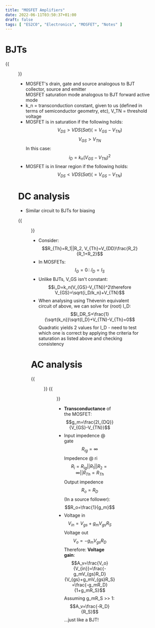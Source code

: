 ```yaml
---
title: "MOSFET Amplifiers"
date: 2022-06-11T03:50:37+01:00
draft: false
tags: [ "ES2C0", "Electronics", "MOSFET", "Notes" ]
---
```

# BJTs
{{<figure src="/mosfet.png" height=200 title="MOSFET">}}
- MOSFET's drain, gate and source analogous to BJT collector, source and emitter\
MOSFET saturation mode analogous to BJT forward active mode
- k_n = transconduction constant, given to us (defined in terms of semiconductor geometry, etc), V_TN = threshold voltage
- MOSFET is in saturation if the following holds:
$$V_{DS}>V{DS(Sat)}(=V_{GS}-V_{TN})$$
$$V_{GS}>V_{TN}$$
In this case:
$$i_{D}=k_n(V_{GS}-V_{TN})^2$$
- MOSFET is in linear region if the following holds:
$$V_{DS}<V{DS(Sat)}(=V_{GS}-V_{TN})$$

# DC analysis
- Similar circuit to BJTs for biasing

{{<figure src="/mosfet2.png" height=250 title="Voltage divider (Four Resistor) bias circuit (MOSFET)">}}

- Consider:
$$R_{Th}=R_1||R_2, V_{Th}=V_{DD}\frac{R_2}{R_1+R_2}$$
- In MOSFETs:
$$I_G=0\therefore I_D=I_S$$
- Unlike BJTs, V_GS isn't constant:
$$i_D=k_n(V_{GS}-V_{TN})^2\therefore V_{GS}=\sqrt{i_D/k_n}+V_{TN}$$
- When analysing using Thévenin equivalent circuit of above, we can solve for (root) I_D:
$$I_DR_S+\frac{1}{\sqrt{k_n}}\sqrt{I_D}+V_{TN}-V_{Th}=0$$
Quadratic yields 2 values for I_D - need to test which one is correct by applying the criteria for saturation as listed above and checking consistency

# AC analysis
{{<figure src="/mosfetac1.png" height=230 title="Small signal model for a MOSFET.">}}
{{<figure src="/mosfetac2.png" height=230 title="(Including bias resistors)">}}
- **Transconductance** of the MOSFET:
$$g_m=\frac{2I_{DQ}}{V_{GS}-V_{TN}}$$
- Input impedence @ gate
$$R_{ig}=\infty$$
Impedence @ ri
$$R_i=R_{ig}||R_1||R_2=\infty||R_{Th}=R_{Th}$$
Output impedence
$$R_o=R_D$$
(In a source follower):
$$R_o=\frac{1}{g_m}$$
- Voltage in
$$V_{in}=V_{gs}+g_mV_{gs}R_S$$
Voltage out
$$V_o=-g_mV_{gs}R_D$$
Therefore: **Voltage gain**:
$$A_v=\frac{V_o}{V_{in}}=\frac{-g_mV_{gs}R_D}{V_{gs}+g_mV_{gs}R_S}=\frac{-g_mR_D}{1+g_mR_S}$$
Assuming g_mR_S >> 1:
$$A_v=\frac{-R_D}{R_S}$$
...just like a BJT!